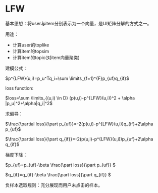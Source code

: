 # LFW

基本思想：将user与item分别表示为一个向量，是UI矩阵分解的方式之一。

用途：

- 计算user的toplike
- 计算item的topsim
- 计算item的topic(对item向量聚类)



建模公式：

$p^{LFW}(u,i)=p_u^Tq_i=\sum \limits_{f=1}^{F}p_{uf}q_{if}$

loss function:

$loss=\sum \limits_{(u,i) \in D} (p(u,i)-p^{LFW}(u,i))^2 + \alpha |p_u|^2+\alpha|q_i|^2$



求偏导：

$\frac{\partial loss}{\part p_{uf}}=-2(p(u,i)-p^{LFW}(u,i))q_{if}+2\alpha p_{uf}$

$\frac{\partial loss}{\part q_{if}}=-2(p(u,i)-p^{LFW}(u,i))p_{uf}+2\alpha q_{if}$



梯度下降：

$p_{uf}=p_{uf}-\beta \frac{\part loss}{\part p_{uf}} $

$q_{if}=q_{if}-\beta \frac{\part loss}{\part q_{if}} $





负样本选取规则：充分展现而用户未点击的样本。

